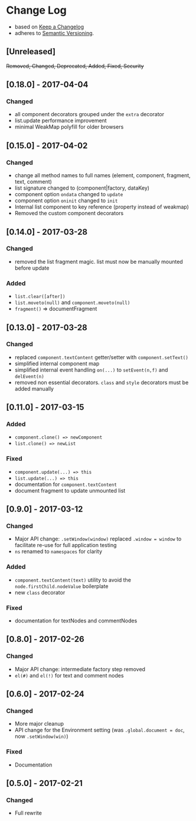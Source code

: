 <!-- markdownlint-disable MD022 MD024 MD026 MD032 MD041 -->

# Change Log

- based on [Keep a Changelog](http://keepachangelog.com/)
- adheres to [Semantic Versioning](http://semver.org/).

## [Unreleased]
~~Removed, Changed, Deprecated, Added, Fixed, Security~~

## [0.18.0] - 2017-04-04
### Changed
- all component decorators grouped under the `extra` decorator
- list.update performance improvement
- minimal WeakMap polyfill for older browsers

## [0.15.0] - 2017-04-02
### Changed
- change all method names to full names (element, component, fragment, text, comment)
- list signature changed to (component|factory, dataKey)
- component option `ondata` changed to `update`
- component option `oninit` changed to `init`
- Internal list component to key reference (property instead of weakmap)
- Removed the custom component decorators

## [0.14.0] - 2017-03-28
### Changed
- removed the list fragment magic. list must now be manually mounted before update

### Added
- `list.clear([after])`
- `list.moveto(null)` and `component.moveto(null)`
- `fragment()` => documentFragment

## [0.13.0] - 2017-03-28
### Changed
- replaced `component.textContent` getter/setter with `component.setText()`
- simplified internal component map
- simplified internal event handling `on(...)` to `setEvent(n,f)` and `delEvent(n)`
- removed non essential decorators. `class` and `style` decorators must be added manually

## [0.11.0] - 2017-03-15
### Added
- `component.clone() => newComponent`
- `list.clone() => newList`

### Fixed
- `component.update(...) => this`
- `list.update(...) => this`
- documentation for `component.textContent`
- document fragment to update unmounted list

## [0.9.0] - 2017-03-12
### Changed
- Major API change: `.setWindow(window)` replaced `.window = window` to facilitate re-use for full application testing
- `ns` renamed to `namespaces` for clarity

### Added
- `component.textContent(text)` utility to avoid the `node.firstChild.nodeValue` boilerplate
- new `class` decorator

### Fixed
- documentation for textNodes and commentNodes

## [0.8.0] - 2017-02-26
### Changed
- Major API change: intermediate factory step removed
- `el(#)` and `el(!)` for text and comment nodes

## [0.6.0] - 2017-02-24
### Changed
- More major cleanup
- API change for the Environment setting (was `.global.document = doc`, now `.setWindow(win)`)

### Fixed
- Documentation

## [0.5.0] - 2017-02-21
### Changed
- Full rewrite
